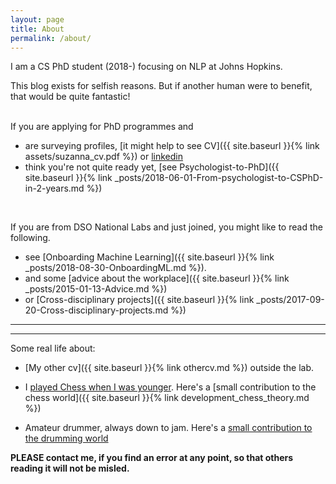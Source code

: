 ```yaml
---
layout: page
title: About
permalink: /about/
---
```


I am a CS PhD student (2018-) focusing on NLP at Johns Hopkins.

This blog exists for selfish reasons. But if another human were to benefit, that would be quite
fantastic! 

<br>
If you are applying for PhD programmes and

 * are surveying profiles, [it might help to see CV]({{ site.baseurl }}{% link assets/suzanna_cv.pdf %}) or [linkedin](https://www.linkedin.com/in/suzanna-sia-83b032bb)
 * think you're not quite ready yet, [see Psychologist-to-PhD]({{ site.baseurl }}{% link _posts/2018-06-01-From-psychologist-to-CSPhD-in-2-years.md %})

<br>

If you are from DSO National Labs and just joined, you might like to read the following. 
 
 * see [Onboarding Machine Learning]({{ site.baseurl }}{% link _posts/2018-08-30-OnboardingML.md %}). 
 * and some [advice about the workplace]({{ site.baseurl }}{% link _posts/2015-01-13-Advice.md %})
 * or [Cross-disciplinary projects]({{ site.baseurl }}{% link _posts/2017-09-20-Cross-disciplinary-projects.md %})


--- 

---
Some real life about:

* [My other cv]({{ site.baseurl }}{% link othercv.md %}) outside the lab. 

* I [played Chess when I was younger](https://en.wikipedia.org/wiki/Singaporean_Chess_Championship). Here's a [small contribution to the chess world]({{ site.baseurl }}{% link development_chess_theory.md %})

* Amateur drummer, always down to jam. Here's a [small contribution to the drumming
  world](https://twitter.com/suzyahyah/status/1344525618004676609)

**PLEASE contact me, if you find an error at any point, so that others reading it will not be misled.**
